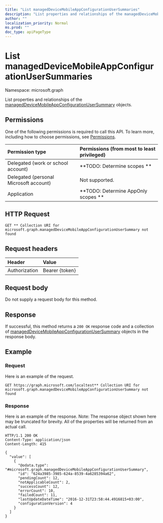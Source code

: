 ```yaml
---
title: "List managedDeviceMobileAppConfigurationUserSummaries"
description: "List properties and relationships of the managedDeviceMobileAppConfigurationUserSummary objects."
author: ""
localization_priority: Normal
ms.prod: ""
doc_type: apiPageType
---
```


# List managedDeviceMobileAppConfigurationUserSummaries

Namespace: microsoft.graph

List properties and relationships of the [managedDeviceMobileAppConfigurationUserSummary](../resources/manageddevicemobileappconfigurationusersummary.md) objects.

## Permissions
One of the following permissions is required to call this API. To learn more, including how to choose permissions, see [Permissions](/concepts/permissions-reference.md).

|Permission type|Permissions (from most to least privileged)|
|:---|:---|
|Delegated (work or school account)|**TODO: Determine scopes **|
|Delegated (personal Microsoft account)|Not supported.|
|Application|**TODO: Determine AppOnly scopes **|

## HTTP Request
<!-- {
  "blockType": "ignored"
}
-->
``` http
GET ** Collection URI for microsoft.graph.managedDeviceMobileAppConfigurationUserSummary not found
```

## Request headers
|Header|Value|
|:---|:---|
|Authorization|Bearer {token}|

## Request body
Do not supply a request body for this method.

## Response
If successful, this method returns a `200 OK` response code and a collection of [managedDeviceMobileAppConfigurationUserSummary](../resources/manageddevicemobileappconfigurationusersummary.md) objects in the response body.

## Example

### Request
Here is an example of the request.
<!-- {
  "blockType": "request",
  "name": "get_manageddevicemobileappconfigurationusersummary"
}
-->
``` http
GET https://graph.microsoft.com/localtest** Collection URI for microsoft.graph.managedDeviceMobileAppConfigurationUserSummary not found
```

### Response
Here is an example of the response. Note: The response object shown here may be truncated for brevity. All of the properties will be returned from an actual call.
<!-- {
  "blockType": "response",
  "truncated": true,
  "@odata.type": "collection(microsoft.graph.manageddevicemobileappconfigurationusersummary)"
}
-->
``` http
HTTP/1.1 200 OK
Content-Type: application/json
Content-Length: 415

{
  "value": [
    {
      "@odata.type": "#microsoft.graph.managedDeviceMobileAppConfigurationUserSummary",
      "id": "624a3985-3985-624a-8539-4a6285394a62",
      "pendingCount": 12,
      "notApplicableCount": 2,
      "successCount": 12,
      "errorCount": 10,
      "failedCount": 11,
      "lastUpdateDateTime": "2016-12-31T23:58:44.4916815+03:00",
      "configurationVersion": 4
    }
  ]
}
```

